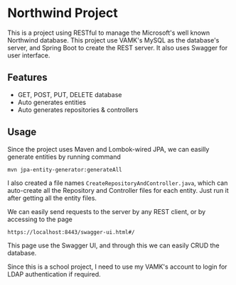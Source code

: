 # Northwind Project

This is a project using RESTful to manage the Microsoft's well known Northwind database. This project use VAMK's MySQL as the database's server, and Spring Boot to create the REST server. It also uses Swagger for user interface.

## Features

* GET, POST, PUT, DELETE database
* Auto generates entities
* Auto generates repositories & controllers

## Usage

Since the project uses Maven and Lombok-wired JPA, we can easilly generate entities by running command

```bash
mvn jpa-entity-generator:generateAll
```

I also created a file names ```CreateRepositoryAndController.java```, which can auto-create all the Repository and Controller files for each entity. Just run it after getting all the entity files.

We can easily send requests to the server by any REST client, or by accessing to the page
```https
https://localhost:8443/swagger-ui.html#/
```
This page use the Swagger UI, and through this we can easily CRUD the database.

Since this is a school project, I need to use my VAMK's account to login for LDAP authentication if required.